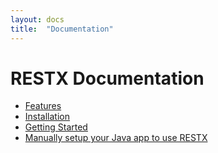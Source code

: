 ```yaml
---
layout: docs
title:  "Documentation"
---
```

# RESTX Documentation

- [Features](features.html)
- [Installation](install.html)
- [Getting Started](getting-started.html)
- [Manually setup your Java app to use RESTX](manual-app-bootstrap.html)